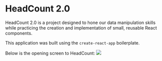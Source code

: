 # HeadCount 2.0

HeadCount 2.0 is a project designed to hone our data manipulation skills while practicing the creation and implementation of small, reusable React components.  

This application was built using the `create-react-app` boilerplate. 

Below is the opening screen to HeadCount:
<img src="https://github.com/marikaross/headcount2.0/blob/master/images/Screen%20Shot%202018-03-22%20at%209.36.44%20AM.png">

